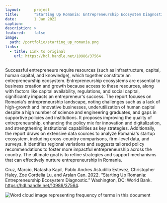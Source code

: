 ```yaml
---
layout:      project
title:       "Starting Up Romania: Entrepreneurship Ecosystem Diagnostic"
date:        1 Jan 2022
caption:     
description: >
featured:    false
image: 
  path: /portfolio/starting_up_romania.png
links:
  - title: Link to original
    url: https://hdl.handle.net/10986/37564
---
```


 Successful entrepreneurs require resources (such as infrastructure,
 capital, human capital, and knowledge), which together constitute an
 entrepreneurship ecosystem. Entrepreneurship ecosystems are essential
 to business creation and growth because access to these resources,
 along with factors like capital availability, regulations, and social
 capital, significantly impacts an entrepreneur's success. The report
 focuses on Romania's entrepreneurship landscape, noting challenges
 such as a lack of high-growth and innovative businesses,
 underutilization of human capital despite a high number of science
 and engineering graduates, and gaps in supportive policies and
 institutions. It proposes improving the quality of entrepreneurship,
 enhancing the policy mix for innovation and digitalization, and
 strengthening institutional capabilities as key
 strategies. Additionally, the report draws on extensive data sources
 to analyze Romania's startup ecosystem, including cross-country
 comparisons, firm-level data, and surveys. It identifies regional
 variations and suggests tailored policy recommendations to foster
 more impactful entrepreneurship across the country. The ultimate goal
 is to refine strategies and support mechanisms that can effectively
 nurture entrepreneurship in Romania.
 
 Cruz, Marcio, Natasha Kapil, Pablo Andres Astudillo Estevez,
 Christopher Haley, Zoe Cordelia Lu, and Arslan Can. 2022. “Starting
 Up Romania: Entrepreneurship Ecosystem Diagnostic.” Washington, DC:
 World Bank. <https://hdl.handle.net/10986/37564>.

![Word cloud image representing frequency of terms in this document](/portfolio/starting_up_romania_word_cloud.png "Starting up Romania Word Cloud")

